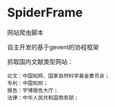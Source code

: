 # SpiderFrame
网站爬虫脚本

自主开发的基于gevent的协程框架

抓取国内文献类型网站：

    论文：中国知网、国家自然科学基金委员会；
    专利：中国知网；
    报告：宇博报告大厅；
    法律：中华人民共和国商务部；
